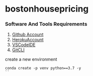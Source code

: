 # bostonhousepricing


### Software And Tools Requirements

1. [Github Account](https://github.com)
2. [HerokuAccount](https://heroku.com)
3. [VSCodeIDE](https://code.visualstdio.com)
4. [GitCLI](https://git-scm.com/book/en/v2/Getting-Started-The-Command-Line)


create a new environment


```
conda create -p venv python==3.7 -y
``
